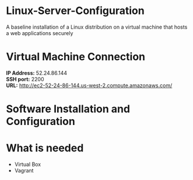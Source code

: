 # Linux-Server-Configuration
A baseline installation of a Linux distribution on a virtual machine that hosts a web applications securely

# Virtual Machine Connection
<b>IP Address:</b> 52.24.86.144 <br>
<b>SSH port:</b> 2200 <br>
<b>URL:</b> http://ec2-52-24-86-144.us-west-2.compute.amazonaws.com/ <br>

# Software Installation and Configuration


# What is needed
* Virtual Box
* Vagrant

